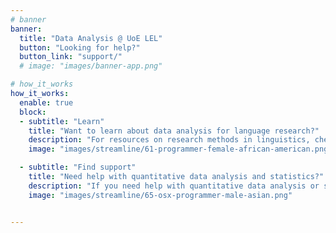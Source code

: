 ```yaml
---
# banner
banner:
  title: "Data Analysis @ UoE LEL"
  button: "Looking for help?"
  button_link: "support/"
  # image: "images/banner-app.png"

# how_it_works
how_it_works:   
  enable: true
  block:
  - subtitle: "Learn"
    title: "Want to learn about data analysis for language research?"
    description: "For resources on research methods in linguistics, check out the [Study design](./study-design/), [Measures](./measures/) and [Data analysis](./analysis/) pages. For more general research skills and software, check the [Skills](./skills/) and [Software](./software/) pages. To know which courses in research methods/data analysis are offered to LEL students, see the [Courses](./courses/) page."
    image: "images/streamline/61-programmer-female-african-american.png"

  - subtitle: "Find support"
    title: "Need help with quantitative data analysis and statistics?"
    description: "If you need help with quantitative data analysis or statistical aspects of your research or dissertation, please find the available support channels on the [Support](./support/) page."
    image: "images/streamline/65-osx-programmer-male-asian.png"


---
```

